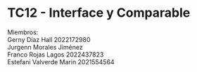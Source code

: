 # TC12 - Interface y Comparable
Miembros: \
Gerny Díaz Hall 2022172980 \
Jurgenn Morales Jiménez \
Franco Rojas Lagos 2022437823 \
Estefani Valverde Marin 2021554564
